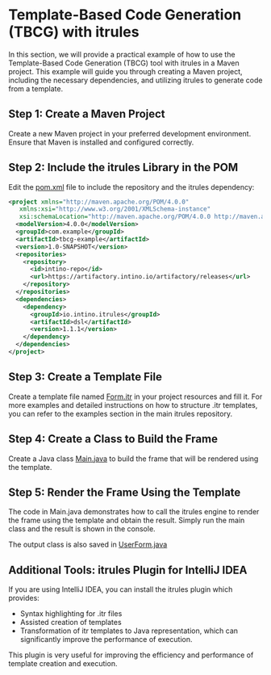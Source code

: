 # Template-Based Code Generation (TBCG) with itrules

In this section, we will provide a practical example of how to use the Template-Based Code Generation (TBCG) tool with itrules in a Maven project. This example will guide you through creating a Maven project, including the necessary dependencies, and utilizing itrules to generate code from a template.

## Step 1: Create a Maven Project
Create a new Maven project in your preferred development environment. Ensure that Maven is installed and configured correctly.

## Step 2: Include the itrules Library in the POM
Edit the [pom.xml](pom.xml?ts=2) file to include the repository and the itrules dependency:

```xml
<project xmlns="http://maven.apache.org/POM/4.0.0"
   xmlns:xsi="http://www.w3.org/2001/XMLSchema-instance"
   xsi:schemaLocation="http://maven.apache.org/POM/4.0.0 http://maven.apache.org/xsd/maven-4.0.0.xsd">
  <modelVersion>4.0.0</modelVersion>
  <groupId>com.example</groupId>
  <artifactId>tbcg-example</artifactId>
  <version>1.0-SNAPSHOT</version>
  <repositories>
    <repository>
      <id>intino-repo</id>
      <url>https://artifactory.intino.io/artifactory/releases</url>
    </repository>
  </repositories>
  <dependencies>
    <dependency>
      <groupId>io.intino.itrules</groupId>
      <artifactId>dsl</artifactId>
      <version>1.1.1</version>
    </dependency>
  </dependencies>
</project>
```

## Step 3: Create a Template File

Create a template file named [Form.itr](src/main/resources/Form.itr?ts=2)  in your project resources and fill it. For more examples and detailed instructions on how to structure .itr templates, you can refer to the examples section in the main itrules repository.

## Step 4: Create a Class to Build the Frame

Create a Java class [Main.java](src/main/java/Main.java?ts=2) to build the frame that will be rendered using the template.

## Step 5: Render the Frame Using the Template

The code in Main.java demonstrates how to call the itrules engine to render the frame using the template and obtain the result. Simply run the main class and the result is shown in the console.

The output class is also saved in [UserForm.java](gen/com/example/form/UserForm.java)

## Additional Tools: itrules Plugin for IntelliJ IDEA

If you are using IntelliJ IDEA, you can install the itrules plugin which provides:
* Syntax highlighting for .itr files
* Assisted creation of templates
* Transformation of itr templates to Java representation, which can significantly improve the performance of execution.

This plugin is very useful for improving the efficiency and performance of template creation and execution.